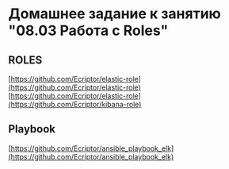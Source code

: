 # Домашнее задание к занятию "08.03 Работа с Roles"

## ROLES
[https://github.com/Ecriptor/elastic-role](https://github.com/Ecriptor/elastic-role)
[https://github.com/Ecriptor/elastic-role](https://github.com/Ecriptor/kibana-role)
## Playbook
[https://github.com/Ecriptor/ansible_playbook_elk](https://github.com/Ecriptor/ansible_playbook_elk)
##
